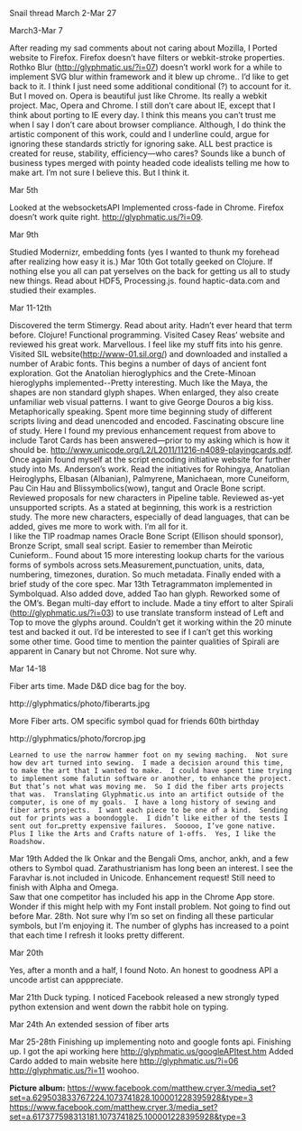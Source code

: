 Snail thread March 2-Mar 27

March3-Mar 7   

After reading my sad comments about not caring about Mozilla, I Ported website to Firefox.  Firefox doesn’t have filters or webkit-stroke properties.  Rothko Blur (http://glyphmatic.us/?i=07) doesn’t workI work for a while to implement SVG blur within framework and it blew up chrome..  I’d like to get back to it.  I think I just need some additional conditional (?) to account for it. But I moved on.  Opera is beautiful just like Chrome.  Its really a webkit project.  Mac, Opera and Chrome.  I still don’t care about IE, except that I think about porting to IE every day.  I think this means you can’t trust me when I say I don’t care about browser compliance.  Although, I do think the artistic component of this work, could and I underline could, argue for ignoring these standards strictly for ignoring sake.  ALL best practice is created for reuse, stability, efficiency—who cares?  Sounds like a bunch of business types merged with pointy headed code idealists telling me how to make art.   I’m not sure I believe this.  But I think it.

Mar 5th

Looked at the websocketsAPI
Implemented cross-fade in Chrome.  Firefox doesn’t work quite right. http://glyphmatic.us/?i=09.

Mar 9th

Studied Modernizr, embedding fonts (yes I wanted to thunk my forehead after realizing how easy it is.)
Mar 10th
Got totally geeked on Clojure.  If nothing else you all can pat yerselves on the back for getting us all to study new things.  Read about HDF5, Processing.js.  found haptic-data.com and studied their examples.

Mar 11-12th 

Discovered the term Stimergy.  Read about arity.   Hadn’t ever heard that term before.  Clojure! Functional programming.   Visited Casey Reas’ website and reviewed his great work.  Marvellous.  I feel like my stuff fits into his genre.
Visited SIL website(http://www-01.sil.org/) and downloaded and installed a number of Arabic fonts.  This begins a number of days of ancient font exploration.  Got the Anatolian hieroglyphics and the Crete-Minoan hieroglyphs implemented--Pretty interesting.  Much like the Maya, the shapes are non standard glyph shapes.  When enlarged, they also create unfamiliar web visual patterns.  I want to give George Douros a big kiss.  Metaphorically speaking. 
Spent more time beginning study of different scripts living and dead unencoded and encoded.  Fascinating obscure line of study.  Here I found my previous enhancement request from above to include Tarot Cards has been answered—prior to my asking which is how it should be. http://www.unicode.org/L2/L2011/11216-n4089-playingcards.pdf.
Once again found myself at the script encoding initiative website for further study into Ms. Anderson’s work.  Read the initiatives for Rohingya, Anatolian Heiroglyphs, Elbasan (Albanian), Palmyrene, Manichaean, more Cuneiform, Pau Cin Hau and Blissymbolics(wow), tangut and Oracle Bone script.  Reviewed proposals for new characters in Pipeline table. Reviewed as-yet unsupported scripts.  As a stated at beginning, this work is a restriction study.  The more new characters, especially of dead languages, that can be added, gives me more to work with.  I’m all for it.  
I like the TIP roadmap names  Oracle Bone Script (Ellison should sponsor), Bronze Script, small seal script.  Easier to remember than Meirotic Cunieform..
Found about 15 more interesting lookup charts for the various forms of symbols across sets.Measurement,punctuation, units, data, numbering, timezones, duration.  So much metadata.  Finally ended with a brief study of the core spec.
Mar 13th
Tetragrammaton implemented in Symbolquad.  Also added dove, added Tao han glyph. Reworked some of the OM’s.  Began multi-day effort to include.
Made a tiny effort to alter Spirali (http://glyphmatic.us/?i=03) to use translate transform instead of Left and Top to move the glyphs around.  Couldn’t get it working within the 20 minute test and backed it out.  I’d be interested to see if I can’t get this working some other time.  Good time to mention the painter qualities of Spirali are apparent in Canary but not Chrome.  Not sure why.

Mar 14-18

Fiber arts time.  Made D&D dice bag for the boy. 

http://glyphmatics/photo/fiberarts.jpg


More Fiber arts.  OM specific symbol quad for friends 60th birthday

http://glyphmatics/photo/forcrop.jpg

	Learned to use the narrow hammer foot on my sewing maching.  Not sure how dev art turned into sewing.  I made a decision around this time, to make the art that I wanted to make.  I could have spent time trying to implement some falutin software or another, to enhance the project.  But that’s not what was moving me.  So I did the fiber arts projects that was.  Translating Glyphmatic.us into an artifict outside of the computer, is one of my goals.  I have a long history of sewing and fiber arts projects.  I want each piece to be one of a kind.  Sending out for prints was a boondoggle.  I didn’t like either of the tests I sent out for…pretty expensive failures.  Sooooo, I’ve gone native.  Plus I like the Arts and Crafts nature of 1-offs.  Yes, I like the Roadshow.
Mar 19th
Added the Ik Onkar and the Bengali Oms, anchor, ankh, and a few others to Symbol quad. Zarathustrianism has long been an interest.  I see the Faravhar is.not included in Unicode.  Enhancement request!  Still need to finish with Alpha and Omega.  
Saw that one competitor has included his app in the Chrome App store.  Wonder if this might help with my Font install problem.  Not going to find out before Mar. 28th.
Not sure why I’m so set on finding all these particular symbols, but I’m enjoying it.  The number of glyphs has increased to a point that each time I refresh it looks pretty different.

Mar 20th

Yes, after a month and a half, I found Noto.  An honest to goodness API a uncode artist can apppreciate.  

Mar 21th
Duck typing.  I noticed Facebook released a new strongly typed python extension and went down the rabbit hole on typing.

Mar 24th
An extended session of fiber arts

Mar 25-28th
Finishing up implementing noto and google fonts api.  Finishing up.
I got the api working here
http://glyphmatic.us/googleAPItest.htm
Added Cardo added to main website here
http://glyphmatic.us/?i=06
http://glyphmatic.us/?i=11
woohoo.

<b>Picture album:</b>
https://www.facebook.com/matthew.cryer.3/media_set?set=a.629503833767224.1073741828.100001228395928&type=3
https://www.facebook.com/matthew.cryer.3/media_set?set=a.617377598313181.1073741825.100001228395928&type=3
